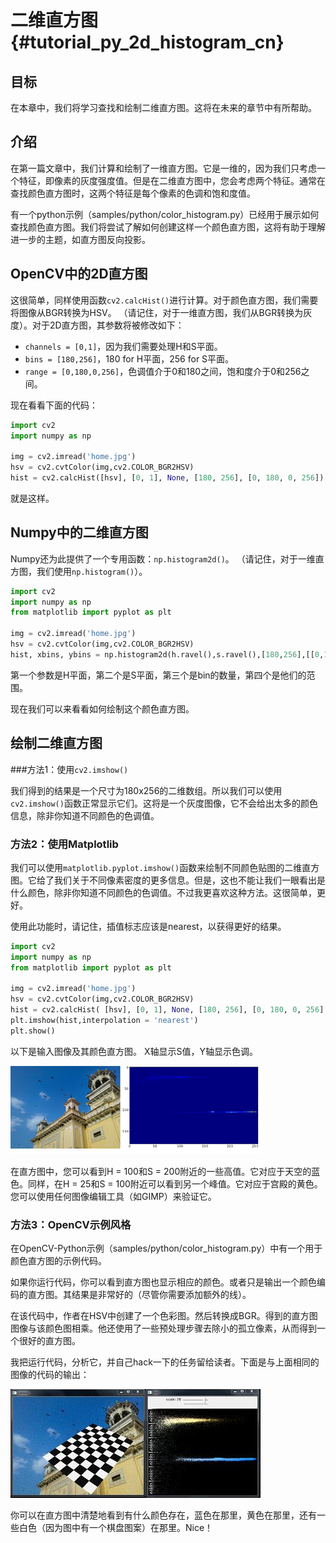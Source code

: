 # 二维直方图{#tutorial_py_2d_histogram_cn}

## 目标

在本章中，我们将学习查找和绘制二维直方图。这将在未来的章节中有所帮助。

## 介绍

在第一篇文章中，我们计算和绘制了一维直方图。它是一维的，因为我们只考虑一个特征，即像素的灰度强度值。但是在二维直方图中，您会考虑两个特征。通常在查找颜色直方图时，这两个特征是每个像素的色调和饱和度值。

有一个python示例（samples/python/color_histogram.py）已经用于展示如何查找颜色直方图。我们将尝试了解如何创建这样一个颜色直方图，这将有助于理解进一步的主题，如直方图反向投影。

## OpenCV中的2D直方图

这很简单，同样使用函数`cv2.calcHist()`进行计算。对于颜色直方图，我们需要将图像从BGR转换为HSV。 （请记住，对于一维直方图，我们从BGR转换为灰度）。对于2D直方图，其参数将被修改如下：

- `channels = [0,1]`，因为我们需要处理H和S平面。
- `bins = [180,256]`，180 for H平面，256 for S平面。
- `range = [0,180,0,256]`，色调值介于0和180之间，饱和度介于0和256之间。

现在看看下面的代码：

```python
import cv2
import numpy as np

img = cv2.imread('home.jpg')
hsv = cv2.cvtColor(img,cv2.COLOR_BGR2HSV)
hist = cv2.calcHist([hsv], [0, 1], None, [180, 256], [0, 180, 0, 256])
```

就是这样。

## Numpy中的二维直方图

Numpy还为此提供了一个专用函数：`np.histogram2d()`。 （请记住，对于一维直方图，我们使用`np.histogram()`）。

```python
import cv2
import numpy as np
from matplotlib import pyplot as plt

img = cv2.imread('home.jpg')
hsv = cv2.cvtColor(img,cv2.COLOR_BGR2HSV)
hist, xbins, ybins = np.histogram2d(h.ravel(),s.ravel(),[180,256],[[0,180],[0,256]])
```



第一个参数是H平面，第二个是S平面，第三个是bin的数量，第四个是他们的范围。

现在我们可以来看看如何绘制这个颜色直方图。

## 绘制二维直方图

###方法1：使用`cv2.imshow()`

我们得到的结果是一个尺寸为180x256的二维数组。所以我们可以使用`cv2.imshow()`函数正常显示它们。这将是一个灰度图像，它不会给出太多的颜色信息，除非你知道不同颜色的色调值。

### 方法2：使用Matplotlib

我们可以使用`matplotlib.pyplot.imshow()`函数来绘制不同颜色贴图的二维直方图。它给了我们关于不同像素密度的更多信息。但是，这也不能让我们一眼看出是什么颜色，除非你知道不同颜色的色调值。不过我更喜欢这种方法。这很简单，更好。

使用此功能时，请记住，插值标志应该是nearest，以获得更好的结果。

```python
import cv2
import numpy as np
from matplotlib import pyplot as plt

img = cv2.imread('home.jpg')
hsv = cv2.cvtColor(img,cv2.COLOR_BGR2HSV)
hist = cv2.calcHist( [hsv], [0, 1], None, [180, 256], [0, 180, 0, 256] )
plt.imshow(hist,interpolation = 'nearest')
plt.show()
```

以下是输入图像及其颜色直方图。 X轴显示S值，Y轴显示色调。

![image](images/2dhist_matplotlib.jpg)

在直方图中，您可以看到H = 100和S = 200附近的一些高值。它对应于天空的蓝色。同样，在H = 25和S = 100附近可以看到另一个峰值。它对应于宫殿的黄色。您可以使用任何图像编辑工具（如GIMP）来验证它。

### 方法3：OpenCV示例风格

在OpenCV-Python示例（samples/python/color_histogram.py）中有一个用于颜色直方图的示例代码。

如果你运行代码，你可以看到直方图也显示相应的颜色。或者只是输出一个颜色编码的直方图。其结果是非常好的（尽管你需要添加额外的线）。

在该代码中，作者在HSV中创建了一个色彩图。然后转换成BGR。得到的直方图图像与该颜色图相乘。他还使用了一些预处理步骤去除小的孤立像素，从而得到一个很好的直方图。

我把运行代码，分析它，并自己hack一下的任务留给读者。下面是与上面相同的图像的代码的输出：

![image](images/2dhist_opencv.jpg)

你可以在直方图中清楚地看到有什么颜色存在，蓝色在那里，黄色在那里，还有一些白色（因为图中有一个棋盘图案）在那里。Nice！